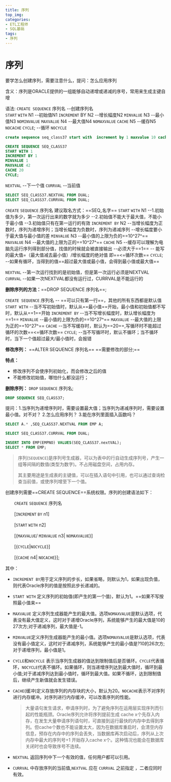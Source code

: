 ```yaml
---
title: 序列
top_img: 
categories: 
- ETL工程师
- SQL基础
tags:
- 序列
---
```


# 序列




要学怎么创建序列，需要注意什么，提问：怎么应用序列

含义：序列是ORACLE提供的一组能够自动递增或递减的序号，常用来生成主键自增

语法:
`CREATE SEQUENCE`  序列名      		   --创建序列名   
`START` `WITH` N1                          --初始值N1
`INCREMENT` BY N2                    	--增长幅度N2
`MINVALUE` N3                            --最小值N3          `NOMINVALUE`
`MAXVALUE` N4                            --最大值N4          `NOMAXVALUE`
`CACHE` N5                               --缓存N5              `NOCACHE`
`CYCLE`;                                 --循环                  `NOCYCLE`

```sql
create sequence seq_class37 start with  increment by 1 maxvalue 10 cache 20 cycle; 

CREATE SEQUENCE SEQ_CLASS37
START WITH 1
INCREMENT BY 1
MINVALUE 1
MAXVALUE 42
CACHE 20
CYCLE;

```
`NEXTVAL` --下一个值
`CURRVAL` --当前值

```sql
SELECT SEQ_CLASS37.NEXTVAL FROM DUAL;
SELECT SEQ_CLASS37.CURRVAL FROM DUAL;
```

`CREATE` `SEQUENCE`  序列名     建议取名方式：==SEQ_名字==
`START` `WITH` N1                         	--1.初始值为多少，第一次运行出来的数字就为多少
                                           --2.初始值不能大于最大值，不能小于最小值
                                           --3.初始值只有在第一运行的有效
`INCREMENT BY` N2                            --当增长幅度为正数时，序列为递增序列；当增长幅度为负数时，序列为递减序列
                                           --增长幅度要小于最大值与最小值的差
`MINVALUE` N3                                --最小值的上限为负的==10^27^==
`MAXVALUE` N4                                --最大值的上限为正的==10^27^==
`CACHE` N5                                   --缓存可以理解为电脑先运行序列得到部分值，找值的时候就会被直接输出
                                           --必须大于==1==
                                           -- 能写的最大值=（最大值减去最小值）/增长幅度的绝对值  即==<=循环次数==
`CYCLE`;                                     --如果有循环，当得到的值==超过最大值或最小值，会得到最小值或最大值==

`NEXTVAL` --第一次运行找到的是初始值，但是第一次运行必须是NEXTVAL
`CURRVAL` --如果一次NEXTVAL都没有运行过，CURRVAL是不能运行的

**删除序列的方法：**==DROP SEQUENCE 序列名==;

`CREATE SEQUENCE`  序列名                     -- ==可以只有第一行==，其他的所有东西都是默认值
`START WITH`                                 --当不写初始值时，默认从==最小值==开始，最小值和初始值都不写时，默认从==1==开始
`INCREMENT BY`                      		 --当不写增长幅度时，默认增长幅度为==1==
`MINVALUE`                             	  --最小值的上限为负的==10^27^==
`MAXVALUE`                            	   --最大值的上限为正的==10^27^==
`CACHE`                                      --当不写缓存时，默认为==20==,写循环时不能超过循环的次数==<=循环次数==
`CYCLE`;                                     --当不写循环时，默认不循环；当不循环时，当下一个值超过最大/最小值时，会报错

**修改序列：**
==ALTER SEQUENCE 序列名==
==需要修改的部分;==

**特点：**

- 修改序列不会使序列初始化，而会修改之后的值
- 不能修改初始值，哪怕什么都没运行；

**删除序列：**
`DROP` `SEQUENCE` 序列名;

```sql
DROP SEQUENCE SEQ_CLASS37;
```

提问：1.当序列为递增序列时，需要设置最大值；当序列为递减序列时，需要设置最小值。对不对？
2.怎么应用序列？
3.能在序列里面插入函数吗？

```sql
SELECT A.* ,SEQ_CLASS37.NEXTVAL FROM EMP A;

SELECT SEQ_CLASS37.CURRVAL FROM DUAL;

INSERT INTO EMP(EMPNO) VALUES(SEQ_CLASS37.nextVAL);
SELECT * FROM EMP;
```





> 序列(`SEQUENCE`)是序列号生成器，可以为表中的行自动生成序列号，产生一组等间隔的数值(类型为数字)。不占用磁盘空间，占用内存。
>
> 其主要用途是生成表的主键值，可以在插入语句中引用，也可以通过查询检查当前值，或使序列增至下一个值。



创建序列需要==CREATE SEQUENCE==系统权限。序列的创建语法如下：

　　`CREATE` `SEQUENCE` 序列名

　　[`INCREMENT` `BY` n1]

　　[`START` `WITH` n2]

　　[{`MAXVALUE`/ `MINVALUE` n3| `NOMAXVALUE`}]

　　[{`CYCLE`|`NOCYCLE`}]

　　[{`CACHE` n4| `NOCACHE`}];

  其中：

- `INCREMENT BY`用于定义序列的步长，如果省略，则默认为1，如果出现负值，则代表Oracle序列的值是按照此步长递减的。

- `START WITH` 定义序列的初始值(即产生的第一个值)，默认为1。==如果不写按照最小值来==

- `MAXVALUE` 定义序列生成器能产生的最大值。选项`NOMAXVALUE`是默认选项，代表没有最大值定义，这时对于递增Oracle序列，系统能够产生的最大值是10的27次方;对于递减序列，最大值是-1。

- `MINVALUE`定义序列生成器能产生的最小值。选项`NOMAXVALUE`是默认选项，代表没有最小值定义，这时对于递减序列，系统能够产生的最小值是?10的26次方;对于递增序列，最小值是1。

- `CYCLE`和`NOCYCLE` 表示当序列生成器的值达到限制值后是否循环。`CYCLE`代表循环，`NOCYCLE`代表不循环。如果循环，则当递增序列达到最大值时，循环到最小值;对于递减序列达到最小值时，循环到最大值。如果不循环，达到限制值后，继续产生新值就会发生错误。

- `CACHE`(缓冲)定义存放序列的内存块的大小，默认为20。`NOCACHE`表示不对序列进行内存缓冲。对序列进行内存缓冲，可以改善序列的性能。

  > ​	大量语句发生请求，申请序列时，为了避免序列在运用层实现序列而引起的性能瓶颈。Oracle序列允许将序列提前生成 cache x个先存入内存，在发生大量申请序列语句时，可直接到运行最快的内存中去得到序列。但cache个数也不能设置太大，因为在数据库重启时，会清空内存信息，预存在内存中的序列会丢失，当数据库再次启动后，序列从上次内存中最大的序列号+1 开始存入cache x个。这种情况也能会在数据库关闭时也会导致序号不连续。

- `NEXTVAL` 返回序列中下一个有效的值，任何用户都可以引用。

- `CURRVAL` 中存放序列的当前值,`NEXTVAL` 应在 `CURRVAL` 之前指定 ，二者应同时有效。